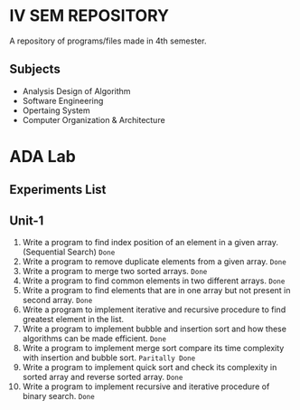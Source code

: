 # IV SEM REPOSITORY
A repository of programs/files made in 4th semester.
## Subjects
- Analysis Design of Algorithm
- Software Engineering
- Opertaing System
- Computer Organization & Architecture


# ADA Lab
## Experiments List
## Unit-1
1. Write a program to find index position of an element in a given array. (Sequential Search) ```Done```
2. Write a program to remove duplicate elements from a given array. ```Done```
3. Write a program to merge two sorted arrays. ```Done```
4. Write a program to find common elements in two different arrays. ```Done```
5. Write a program to find elements that are in one array but not present in second array. ```Done```
6. Write a program to implement iterative and recursive procedure to find greatest element in the list.
7. Write a program to implement bubble and insertion sort and how these algorithms can be made efficient. ```Done```
8. Write a program to implement merge sort compare its time complexity with insertion and bubble sort. ```Paritally Done```
9. Write a program to implement quick sort and check its complexity in sorted array and reverse sorted array. ```Done```
10. Write a program to implement recursive and iterative procedure of binary search. ```Done```
